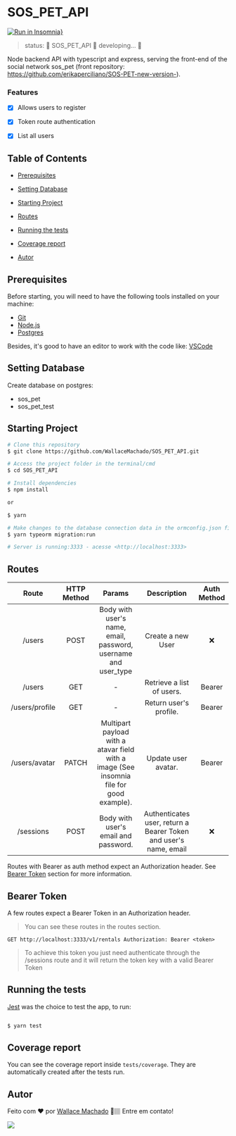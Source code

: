 <h1> SOS_PET_API </h1>

[![Run in Insomnia}](https://insomnia.rest/images/run.svg)](https://insomnia.rest/run/?label=sos_pet_api&uri=https%3A%2F%2Fgithub.com%2FWallaceMachado%2FSOS_PET_API%2Fblob%2Fmaster%2FInsomnia.json)

 
> status:	🚧  SOS_PET_API 🚀 developing...  🚧

Node backend API with typescript and express, serving the front-end of the social network sos_pet 
(front repository: https://github.com/erikaperciliano/SOS-PET-new-version-).


### Features

- [x] Allows users to register
- [x] Token route authentication
- [x] List all users


## Table of Contents

* <p><a href="#prerequisites">Prerequisites</a> </p>  
* <p><a href="#setting-database">Setting Database</a></p>  
* <p><a href="#starting-project">Starting Project</a></p>
* <p><a href="#routes">Routes</a></p>
* <p><a href="#running-the-tests">Running the tests</a></p>
* <p><a href="#coverage-report">Coverage report</a></p>
* <p><a href="#autor">Autor</a></p>




## Prerequisites

Before starting, you will need to have the following tools installed on your machine:
* [Git](https://git-scm.com) 
* [Node.js](https://nodejs.org/en/)
* [Postgres](https://www.postgresql.org/)

Besides, it's good to have an editor to work with the code like: [VSCode](https://code.visualstudio.com/)



## Setting Database

Create database on postgres:

* sos_pet
* sos_pet_test



## Starting Project

```bash
# Clone this repository
$ git clone https://github.com/WallaceMachado/SOS_PET_API.git

# Access the project folder in the terminal/cmd
$ cd SOS_PET_API

# Install dependencies
$ npm install

or

$ yarn

# Make changes to the database connection data in the ormconfig.json file
$ yarn typeorm migration:run

# Server is running:3333 - acesse <http://localhost:3333>
```



## Routes

| Route  |  HTTP Method  | Params  |  Description  |  Auth Method  |
| :---: | :---: | :---: | :---: | :---: |
|  /users |  POST |  Body with user's name, email, password, username and user_type  |  Create a new User |  ❌ |
|  /users |  GET |  -  |  Retrieve a list of users. |  Bearer |
|  /users/profile |  GET |  -  |  Return user's profile. |  Bearer |
|  /users/avatar |  PATCH |  Multipart payload with a atavar field with a image (See insomnia file for good example).  |  Update user avatar. |  Bearer |
|  /sessions |  POST |  Body with user's email and password.  |  Authenticates user, return a Bearer Token and user's name, email |  ❌ |

Routes with Bearer as auth method expect an Authorization header. See [Bearer Token](#bearer-token) section for more information.


## Bearer Token
A few routes expect a Bearer Token in an Authorization header.

> You can see these routes in the routes section.

```
GET http://localhost:3333/v1/rentals Authorization: Bearer <token>
```
>To achieve this token you just need authenticate through the /sessions route and it will return the token key with a valid Bearer Token

## Running the tests

[Jest](https://jestjs.io/) was the choice to test the app, to run:

```bash

$ yarn test

```



## Coverage report

You can see the coverage report inside ``` tests/coverage ```. They are automatically created after the tests run.



## Autor


Feito com ❤️ por [Wallace Machado](https://github.com/WallaceMachado) 🚀🏽 Entre em contato!

[<img src="https://img.shields.io/badge/linkedin-%230077B5.svg?&style=for-the-badge&logo=linkedin&logoColor=white" />](https://www.linkedin.com/in/wallace-machado-b2054246/) 
